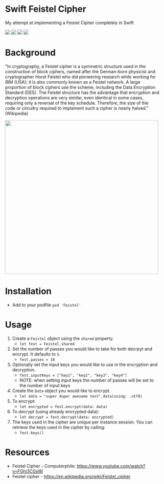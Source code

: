 # Swift Feistel Cipher
My attempt at implementing a Feistel Cipher completely in Swift 

![](https://img.shields.io/github/license/wvabrinskas/Swift-Feistel-Cipher)
![](https://img.shields.io/cocoapods/v/Feistel)
![](https://img.shields.io/badge/swift-5.1-orange)
![](https://img.shields.io/badge/iOS-13+-blue)

# Background

"In cryptography, a Feistel cipher is a symmetric structure used in the construction of block ciphers, named after the German-born physicist and cryptographer Horst Feistel who did pioneering research while working for IBM (USA); it is also commonly known as a Feistel network. A large proportion of block ciphers use the scheme, including the Data Encryption Standard (DES). The Feistel structure has the advantage that encryption and decryption operations are very similar, even identical in some cases, requiring only a reversal of the key schedule. Therefore, the size of the code or circuitry required to implement such a cipher is nearly halved." (Wikipedia)

<img width="500" src=".https://github.com/wvabrinskas/Swift-Feistel-Cipher/blob/swift-package/images/cipher.png">

# Installation
- Add to your podfile `pod 'Feistel'`

# Usage
1. Create a `Feistel` object using the `shared` property. 
    - `let fest = Feistel.shared`
2. Set the number of passes you would like to take for both decrpyt and encrypt. It defaults to `5`.
    - `fest.passes = 10`
3. Optionally set the input keys you would like to use in the encryption and decryption. 
    - `fest.inputKeys = ["key1", "key2", "key3", "key4"]`
    - NOTE: when setting input keys the number of passes will be set to the number of input keys
2. Create the `Data` object you would like to encrypt.
    - `let data = "super duper awesome test".data(using: .utf8)`
3. To encrypt:
    - `let encrypted = fest.encrypt(data: data)`
4. To decrypt (using already encrypted data): 
    - `let decrypt = fest.decrypt(data: encrypted)`
5. The keys used in the cipher are unique per instance session. You can retrieve the keys used in the cipher by calling: 
    - `fest.keys()`

# Resources 
- Feistel Cipher - Computerphile: https://www.youtube.com/watch?v=FGhj3CGxl8I
- Feistel cipher - https://en.wikipedia.org/wiki/Feistel_cipher
